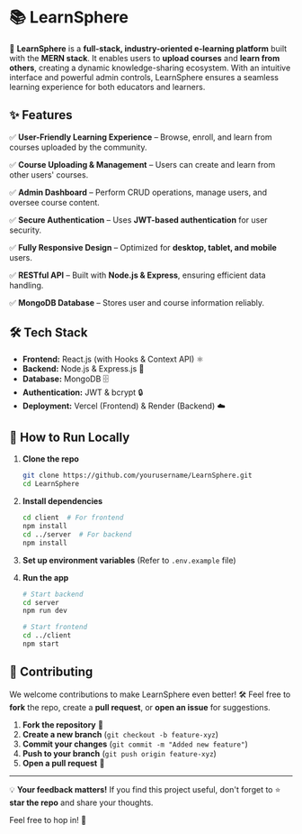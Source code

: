 # 📚 LearnSphere

🚀 **LearnSphere** is a **full-stack, industry-oriented e-learning platform** built with the **MERN stack**. It enables users to **upload courses** and **learn from others**, creating a dynamic knowledge-sharing ecosystem. With an intuitive interface and powerful admin controls, LearnSphere ensures a seamless learning experience for both educators and learners.

## ✨ Features

✅ **User-Friendly Learning Experience** – Browse, enroll, and learn from courses uploaded by the community.

✅ **Course Uploading & Management** – Users can create and learn from other users' courses.

✅ **Admin Dashboard** – Perform CRUD operations, manage users, and oversee course content.

✅ **Secure Authentication** – Uses **JWT-based authentication** for user security.

✅ **Fully Responsive Design** – Optimized for **desktop, tablet, and mobile** users.

✅ **RESTful API** – Built with **Node.js & Express**, ensuring efficient data handling.

✅ **MongoDB Database** – Stores user and course information reliably.

## 🛠 Tech Stack

- **Frontend:** React.js (with Hooks & Context API) ⚛️
- **Backend:** Node.js & Express.js 🚀
- **Database:** MongoDB 🗄️
- **Authentication:** JWT & bcrypt 🔒
- **Deployment:** Vercel (Frontend) & Render (Backend) ☁️

## 🎯 How to Run Locally

1. **Clone the repo**
   ```bash
   git clone https://github.com/yourusername/LearnSphere.git
   cd LearnSphere
   ```

2. **Install dependencies**
   ```bash
   cd client  # For frontend
   npm install
   cd ../server  # For backend
   npm install
   ```

3. **Set up environment variables** (Refer to `.env.example` file)

4. **Run the app**
   ```bash
   # Start backend
   cd server
   npm run dev
   
   # Start frontend
   cd ../client
   npm start
   ```

## 🤝 Contributing

We welcome contributions to make LearnSphere even better! 🛠️ Feel free to **fork** the repo, create a **pull request**, or **open an issue** for suggestions.

1. **Fork the repository** 🍴
2. **Create a new branch** (`git checkout -b feature-xyz`)
3. **Commit your changes** (`git commit -m "Added new feature"`)
4. **Push to your branch** (`git push origin feature-xyz`)
5. **Open a pull request** 🚀

---

💡 **Your feedback matters!** If you find this project useful, don't forget to ⭐ **star the repo** and share your thoughts.

Feel free to hop in! 🚀
